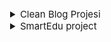  <details style="margin-left:-15px">
    <summary style="font-size:15px;">Clean Blog Projesi</summary>
    <b>Postlarin baslik, aciklama ve zaman bilgisi ile eklenip, guncellendigi ve silindigi fotograf paylasim sitesi.</b>
    <ul>
    <li>Prettier, Nodemon, Expressjs ile calisma ortami kurulumu.</li>
    <li>Middleware, Template Engine ve Ejs bilgilendirme.</li>
    <li>Ejs kullanimi.</li>
    <li>MongoDb ve CRUD islemleri.</li>
    <li>Mongoose ile database olusturma.</li>
    <li>Veritabanina veri ekleme ve okuma.</li>
    <li>Post ekleme, silme ve güncelleme.</li>
    <li>MVC kavrami hakkinda bilgi ve uygulama.</li>
    <li>Onrender ve Mongo Atlas ile projenin web ortamina yüklenmesi.</li>
    </ul>
    </details>
    <details style="margin-left:-15px">
    <summary style="font-size:15px;">SmartEdu project</summary>
    <ul>
    <li>Nodemon, Expressjs ile calisma ortami kurulumu.</li>
    <li>Ejs ile Template engine.</li>
    <li>Http durum kodlari.</li>
    <li>Routing.</li>
    <li>MVC mimarisi.</li>
    <li>Kurs ekleme, kategori ekleme.</li>
    <li>Kurs ekleme, kategori ekleme, kullanıcı rolune gore kurs olusturmak.</li>
    <li>Slugging.</li>
    <li>Password encryption.</li>
    <li>Authentication sign in-sign out..</li>
    <li>User session.</li>
    <li>Custom Middleware.</li>
    <li>User roles.</li>
    </ul>
    </details>
</ul>
</details>